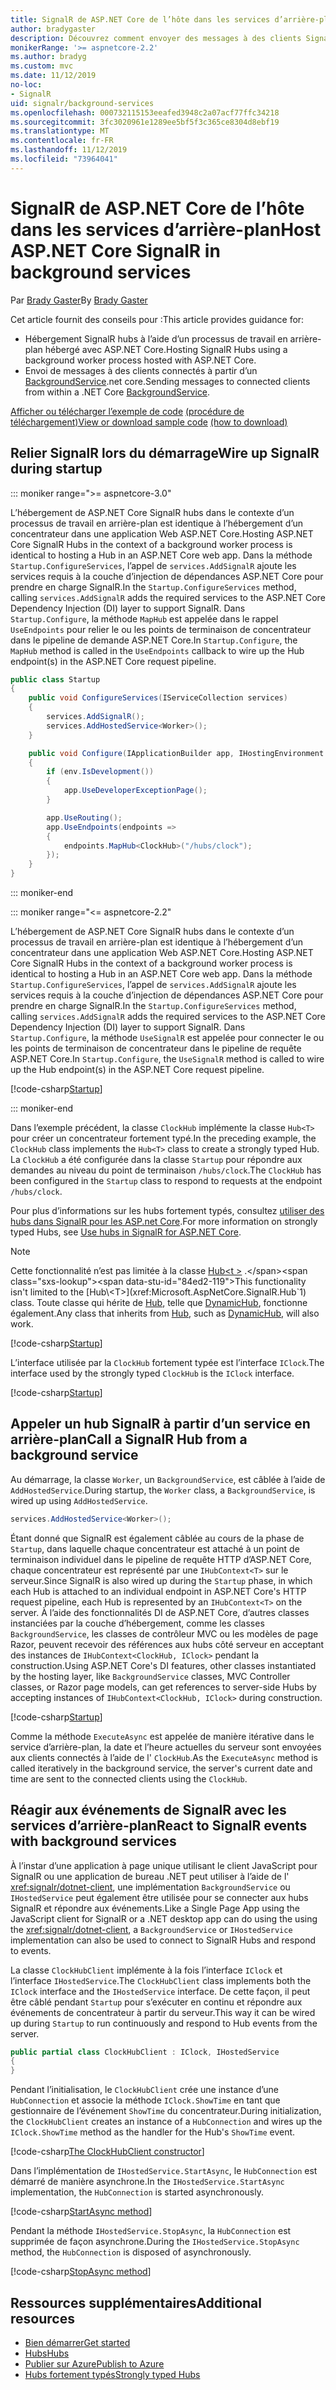 ```yaml
---
title: SignalR de ASP.NET Core de l’hôte dans les services d’arrière-plan
author: bradygaster
description: Découvrez comment envoyer des messages à des clients SignalR à partir de classes BackgroundService .NET Core.
monikerRange: '>= aspnetcore-2.2'
ms.author: bradyg
ms.custom: mvc
ms.date: 11/12/2019
no-loc:
- SignalR
uid: signalr/background-services
ms.openlocfilehash: 000732115153eeafed3948c2a07acf77ffc34218
ms.sourcegitcommit: 3fc3020961e1289ee5bf5f3c365ce8304d8ebf19
ms.translationtype: MT
ms.contentlocale: fr-FR
ms.lasthandoff: 11/12/2019
ms.locfileid: "73964041"
---
```

# <a name="host-aspnet-core-opno-locsignalr-in-background-services"></a><span data-ttu-id="84ed2-103">SignalR de ASP.NET Core de l’hôte dans les services d’arrière-plan</span><span class="sxs-lookup"><span data-stu-id="84ed2-103">Host ASP.NET Core SignalR in background services</span></span>

<span data-ttu-id="84ed2-104">Par [Brady Gaster](https://twitter.com/bradygaster)</span><span class="sxs-lookup"><span data-stu-id="84ed2-104">By [Brady Gaster](https://twitter.com/bradygaster)</span></span>

<span data-ttu-id="84ed2-105">Cet article fournit des conseils pour :</span><span class="sxs-lookup"><span data-stu-id="84ed2-105">This article provides guidance for:</span></span>

* <span data-ttu-id="84ed2-106">Hébergement SignalR hubs à l’aide d’un processus de travail en arrière-plan hébergé avec ASP.NET Core.</span><span class="sxs-lookup"><span data-stu-id="84ed2-106">Hosting SignalR Hubs using a background worker process hosted with ASP.NET Core.</span></span>
* <span data-ttu-id="84ed2-107">Envoi de messages à des clients connectés à partir d’un [BackgroundService](xref:Microsoft.Extensions.Hosting.BackgroundService).net core.</span><span class="sxs-lookup"><span data-stu-id="84ed2-107">Sending messages to connected clients from within a .NET Core [BackgroundService](xref:Microsoft.Extensions.Hosting.BackgroundService).</span></span>

<span data-ttu-id="84ed2-108">[Afficher ou télécharger l’exemple de code](https://github.com/aspnet/AspNetCore.Docs/tree/master/aspnetcore/signalr/background-service/sample/) [(procédure de téléchargement)](xref:index#how-to-download-a-sample)</span><span class="sxs-lookup"><span data-stu-id="84ed2-108">[View or download sample code](https://github.com/aspnet/AspNetCore.Docs/tree/master/aspnetcore/signalr/background-service/sample/) [(how to download)](xref:index#how-to-download-a-sample)</span></span>

## <a name="wire-up-opno-locsignalr-during-startup"></a><span data-ttu-id="84ed2-109">Relier SignalR lors du démarrage</span><span class="sxs-lookup"><span data-stu-id="84ed2-109">Wire up SignalR during startup</span></span>

::: moniker range=">= aspnetcore-3.0"

<span data-ttu-id="84ed2-110">L’hébergement de ASP.NET Core SignalR hubs dans le contexte d’un processus de travail en arrière-plan est identique à l’hébergement d’un concentrateur dans une application Web ASP.NET Core.</span><span class="sxs-lookup"><span data-stu-id="84ed2-110">Hosting ASP.NET Core SignalR Hubs in the context of a background worker process is identical to hosting a Hub in an ASP.NET Core web app.</span></span> <span data-ttu-id="84ed2-111">Dans la méthode `Startup.ConfigureServices`, l’appel de `services.AddSignalR` ajoute les services requis à la couche d’injection de dépendances ASP.NET Core pour prendre en charge SignalR.</span><span class="sxs-lookup"><span data-stu-id="84ed2-111">In the `Startup.ConfigureServices` method, calling `services.AddSignalR` adds the required services to the ASP.NET Core Dependency Injection (DI) layer to support SignalR.</span></span> <span data-ttu-id="84ed2-112">Dans `Startup.Configure`, la méthode `MapHub` est appelée dans le rappel `UseEndpoints` pour relier le ou les points de terminaison de concentrateur dans le pipeline de demande ASP.NET Core.</span><span class="sxs-lookup"><span data-stu-id="84ed2-112">In `Startup.Configure`, the `MapHub` method is called in the `UseEndpoints` callback to wire up the Hub endpoint(s) in the ASP.NET Core request pipeline.</span></span>

```csharp
public class Startup
{
    public void ConfigureServices(IServiceCollection services)
    {
        services.AddSignalR();
        services.AddHostedService<Worker>();
    }

    public void Configure(IApplicationBuilder app, IHostingEnvironment env)
    {
        if (env.IsDevelopment())
        {
            app.UseDeveloperExceptionPage();
        }

        app.UseRouting();
        app.UseEndpoints(endpoints =>
        {
            endpoints.MapHub<ClockHub>("/hubs/clock");
        });
    }
}
```

::: moniker-end

::: moniker range="<= aspnetcore-2.2"

<span data-ttu-id="84ed2-113">L’hébergement de ASP.NET Core SignalR hubs dans le contexte d’un processus de travail en arrière-plan est identique à l’hébergement d’un concentrateur dans une application Web ASP.NET Core.</span><span class="sxs-lookup"><span data-stu-id="84ed2-113">Hosting ASP.NET Core SignalR Hubs in the context of a background worker process is identical to hosting a Hub in an ASP.NET Core web app.</span></span> <span data-ttu-id="84ed2-114">Dans la méthode `Startup.ConfigureServices`, l’appel de `services.AddSignalR` ajoute les services requis à la couche d’injection de dépendances ASP.NET Core pour prendre en charge SignalR.</span><span class="sxs-lookup"><span data-stu-id="84ed2-114">In the `Startup.ConfigureServices` method, calling `services.AddSignalR` adds the required services to the ASP.NET Core Dependency Injection (DI) layer to support SignalR.</span></span> <span data-ttu-id="84ed2-115">Dans `Startup.Configure`, la méthode `UseSignalR` est appelée pour connecter le ou les points de terminaison de concentrateur dans le pipeline de requête ASP.NET Core.</span><span class="sxs-lookup"><span data-stu-id="84ed2-115">In `Startup.Configure`, the `UseSignalR` method is called to wire up the Hub endpoint(s) in the ASP.NET Core request pipeline.</span></span>

[!code-csharp[Startup](background-service/sample/Server/Startup.cs?name=Startup)]

::: moniker-end

<span data-ttu-id="84ed2-116">Dans l’exemple précédent, la classe `ClockHub` implémente la classe `Hub<T>` pour créer un concentrateur fortement typé.</span><span class="sxs-lookup"><span data-stu-id="84ed2-116">In the preceding example, the `ClockHub` class implements the `Hub<T>` class to create a strongly typed Hub.</span></span> <span data-ttu-id="84ed2-117">La `ClockHub` a été configurée dans la classe `Startup` pour répondre aux demandes au niveau du point de terminaison `/hubs/clock`.</span><span class="sxs-lookup"><span data-stu-id="84ed2-117">The `ClockHub` has been configured in the `Startup` class to respond to requests at the endpoint `/hubs/clock`.</span></span>

<span data-ttu-id="84ed2-118">Pour plus d’informations sur les hubs fortement typés, consultez [utiliser des hubs dans SignalR pour les ASP.net Core](xref:signalr/hubs#strongly-typed-hubs).</span><span class="sxs-lookup"><span data-stu-id="84ed2-118">For more information on strongly typed Hubs, see [Use hubs in SignalR for ASP.NET Core](xref:signalr/hubs#strongly-typed-hubs).</span></span>

> [!NOTE]
> <span data-ttu-id="84ed2-119">Cette fonctionnalité n’est pas limitée à la classe [Hub\<t >](xref:Microsoft.AspNetCore.SignalR.Hub`1) .</span><span class="sxs-lookup"><span data-stu-id="84ed2-119">This functionality isn't limited to the [Hub\<T>](xref:Microsoft.AspNetCore.SignalR.Hub`1) class.</span></span> <span data-ttu-id="84ed2-120">Toute classe qui hérite de [Hub](xref:Microsoft.AspNetCore.SignalR.Hub), telle que [DynamicHub](xref:Microsoft.AspNetCore.SignalR.DynamicHub), fonctionne également.</span><span class="sxs-lookup"><span data-stu-id="84ed2-120">Any class that inherits from [Hub](xref:Microsoft.AspNetCore.SignalR.Hub), such as [DynamicHub](xref:Microsoft.AspNetCore.SignalR.DynamicHub), will also work.</span></span>

[!code-csharp[Startup](background-service/sample/Server/ClockHub.cs?name=ClockHub)]

<span data-ttu-id="84ed2-121">L’interface utilisée par la `ClockHub` fortement typée est l’interface `IClock`.</span><span class="sxs-lookup"><span data-stu-id="84ed2-121">The interface used by the strongly typed `ClockHub` is the `IClock` interface.</span></span>

[!code-csharp[Startup](background-service/sample/HubServiceInterfaces/IClock.cs?name=IClock)]

## <a name="call-a-opno-locsignalr-hub-from-a-background-service"></a><span data-ttu-id="84ed2-122">Appeler un hub SignalR à partir d’un service en arrière-plan</span><span class="sxs-lookup"><span data-stu-id="84ed2-122">Call a SignalR Hub from a background service</span></span>

<span data-ttu-id="84ed2-123">Au démarrage, la classe `Worker`, un `BackgroundService`, est câblée à l’aide de `AddHostedService`.</span><span class="sxs-lookup"><span data-stu-id="84ed2-123">During startup, the `Worker` class, a `BackgroundService`, is wired up using `AddHostedService`.</span></span>

```csharp
services.AddHostedService<Worker>();
```

<span data-ttu-id="84ed2-124">Étant donné que SignalR est également câblée au cours de la phase de `Startup`, dans laquelle chaque concentrateur est attaché à un point de terminaison individuel dans le pipeline de requête HTTP d’ASP.NET Core, chaque concentrateur est représenté par une `IHubContext<T>` sur le serveur.</span><span class="sxs-lookup"><span data-stu-id="84ed2-124">Since SignalR is also wired up during the `Startup` phase, in which each Hub is attached to an individual endpoint in ASP.NET Core's HTTP request pipeline, each Hub is represented by an `IHubContext<T>` on the server.</span></span> <span data-ttu-id="84ed2-125">À l’aide des fonctionnalités DI de ASP.NET Core, d’autres classes instanciées par la couche d’hébergement, comme les classes `BackgroundService`, les classes de contrôleur MVC ou les modèles de page Razor, peuvent recevoir des références aux hubs côté serveur en acceptant des instances de `IHubContext<ClockHub, IClock>` pendant la construction.</span><span class="sxs-lookup"><span data-stu-id="84ed2-125">Using ASP.NET Core's DI features, other classes instantiated by the hosting layer, like `BackgroundService` classes, MVC Controller classes, or Razor page models, can get references to server-side Hubs by accepting instances of `IHubContext<ClockHub, IClock>` during construction.</span></span>

[!code-csharp[Startup](background-service/sample/Server/Worker.cs?name=Worker)]

<span data-ttu-id="84ed2-126">Comme la méthode `ExecuteAsync` est appelée de manière itérative dans le service d’arrière-plan, la date et l’heure actuelles du serveur sont envoyées aux clients connectés à l’aide de l' `ClockHub`.</span><span class="sxs-lookup"><span data-stu-id="84ed2-126">As the `ExecuteAsync` method is called iteratively in the background service, the server's current date and time are sent to the connected clients using the `ClockHub`.</span></span>

## <a name="react-to-opno-locsignalr-events-with-background-services"></a><span data-ttu-id="84ed2-127">Réagir aux événements de SignalR avec les services d’arrière-plan</span><span class="sxs-lookup"><span data-stu-id="84ed2-127">React to SignalR events with background services</span></span>

<span data-ttu-id="84ed2-128">À l’instar d’une application à page unique utilisant le client JavaScript pour SignalR ou une application de bureau .NET peut utiliser à l’aide de l' <xref:signalr/dotnet-client>, une implémentation `BackgroundService` ou `IHostedService` peut également être utilisée pour se connecter aux hubs SignalR et répondre aux événements.</span><span class="sxs-lookup"><span data-stu-id="84ed2-128">Like a Single Page App using the JavaScript client for SignalR or a .NET desktop app can do using the using the <xref:signalr/dotnet-client>, a `BackgroundService` or `IHostedService` implementation can also be used to connect to SignalR Hubs and respond to events.</span></span>

<span data-ttu-id="84ed2-129">La classe `ClockHubClient` implémente à la fois l’interface `IClock` et l’interface `IHostedService`.</span><span class="sxs-lookup"><span data-stu-id="84ed2-129">The `ClockHubClient` class implements both the `IClock` interface and the `IHostedService` interface.</span></span> <span data-ttu-id="84ed2-130">De cette façon, il peut être câblé pendant `Startup` pour s’exécuter en continu et répondre aux événements de concentrateur à partir du serveur.</span><span class="sxs-lookup"><span data-stu-id="84ed2-130">This way it can be wired up during `Startup` to run continuously and respond to Hub events from the server.</span></span>

```csharp
public partial class ClockHubClient : IClock, IHostedService
{
}
```

<span data-ttu-id="84ed2-131">Pendant l’initialisation, le `ClockHubClient` crée une instance d’une `HubConnection` et associe la méthode `IClock.ShowTime` en tant que gestionnaire de l’événement `ShowTime` du concentrateur.</span><span class="sxs-lookup"><span data-stu-id="84ed2-131">During initialization, the `ClockHubClient` creates an instance of a `HubConnection` and wires up the `IClock.ShowTime` method as the handler for the Hub's `ShowTime` event.</span></span>

[!code-csharp[The ClockHubClient constructor](background-service/sample/Clients.ConsoleTwo/ClockHubClient.cs?name=ClockHubClientCtor)]

<span data-ttu-id="84ed2-132">Dans l’implémentation de `IHostedService.StartAsync`, le `HubConnection` est démarré de manière asynchrone.</span><span class="sxs-lookup"><span data-stu-id="84ed2-132">In the `IHostedService.StartAsync` implementation, the `HubConnection` is started asynchronously.</span></span>

[!code-csharp[StartAsync method](background-service/sample/Clients.ConsoleTwo/ClockHubClient.cs?name=StartAsync)]

<span data-ttu-id="84ed2-133">Pendant la méthode `IHostedService.StopAsync`, la `HubConnection` est supprimée de façon asynchrone.</span><span class="sxs-lookup"><span data-stu-id="84ed2-133">During the `IHostedService.StopAsync` method, the `HubConnection` is disposed of asynchronously.</span></span>

[!code-csharp[StopAsync method](background-service/sample/Clients.ConsoleTwo/ClockHubClient.cs?name=StopAsync)]

## <a name="additional-resources"></a><span data-ttu-id="84ed2-134">Ressources supplémentaires</span><span class="sxs-lookup"><span data-stu-id="84ed2-134">Additional resources</span></span>

* [<span data-ttu-id="84ed2-135">Bien démarrer</span><span class="sxs-lookup"><span data-stu-id="84ed2-135">Get started</span></span>](xref:tutorials/signalr)
* [<span data-ttu-id="84ed2-136">Hubs</span><span class="sxs-lookup"><span data-stu-id="84ed2-136">Hubs</span></span>](xref:signalr/hubs)
* [<span data-ttu-id="84ed2-137">Publier sur Azure</span><span class="sxs-lookup"><span data-stu-id="84ed2-137">Publish to Azure</span></span>](xref:signalr/publish-to-azure-web-app)
* [<span data-ttu-id="84ed2-138">Hubs fortement typés</span><span class="sxs-lookup"><span data-stu-id="84ed2-138">Strongly typed Hubs</span></span>](xref:signalr/hubs#strongly-typed-hubs)
